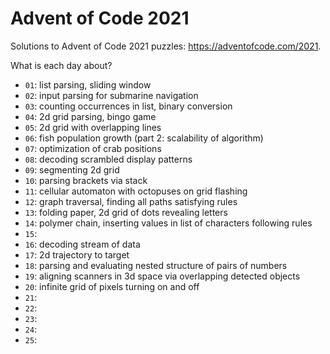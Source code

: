 # Advent of Code 2021

Solutions to Advent of Code 2021 puzzles: https://adventofcode.com/2021.

What is each day about?
- `01`: list parsing, sliding window
- `02`: input parsing for submarine navigation
- `03`: counting occurrences in list, binary conversion
- `04`: 2d grid parsing, bingo game
- `05`: 2d grid with overlapping lines
- `06`: fish population growth (part 2: scalability of algorithm)
- `07`: optimization of crab positions
- `08`: decoding scrambled display patterns
- `09`: segmenting 2d grid
- `10`: parsing brackets via stack
- `11`: cellular automaton with octopuses on grid flashing
- `12`: graph traversal, finding all paths satisfying rules
- `13`: folding paper, 2d grid of dots revealing letters
- `14`: polymer chain, inserting values in list of characters following rules
- `15`:
- `16`: decoding stream of data
- `17`: 2d trajectory to target
- `18`: parsing and evaluating nested structure of pairs of numbers
- `19`: aligning scanners in 3d space via overlapping detected objects
- `20`: infinite grid of pixels turning on and off
- `21`:
- `22`:
- `23`:
- `24`:
- `25`:

